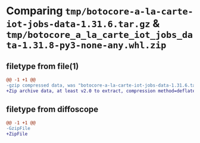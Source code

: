 # Comparing `tmp/botocore-a-la-carte-iot-jobs-data-1.31.6.tar.gz` & `tmp/botocore_a_la_carte_iot_jobs_data-1.31.8-py3-none-any.whl.zip`

## filetype from file(1)

```diff
@@ -1 +1 @@
-gzip compressed data, was "botocore-a-la-carte-iot-jobs-data-1.31.6.tar", last modified: Thu Jul 20 01:20:19 2023, max compression
+Zip archive data, at least v2.0 to extract, compression method=deflate
```

## filetype from diffoscope

```diff
@@ -1 +1 @@
-GzipFile
+ZipFile
```

